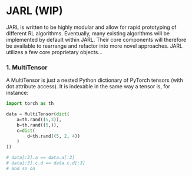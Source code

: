 # JARL (WIP)

JARL is written to be highly modular and allow for rapid prototyping of different RL algorithms.
Eventually, many existing algorithms will be implemented by default within JARL. Their core components will therefore be available to rearrange and refactor into more novel approaches.
JARL utilizes a few core proprietary objects...

### 1. MultiTensor

A MultiTensor is just a nested Python dictionary of PyTorch tensors (with dot attribute access). It is indexable in the same way a tensor is, for instance:

```python
import torch as th

data = MultiTensor(dict(
    a=th.rand((5,3)),
    b=th.rand((5,)),
    c=dict(
        d=th.rand((5, 2, 4))
    )
))

# data[:3].a == data.a[:3]
# data[:3].c.d == data.c.d[:3]
# and so on
```
